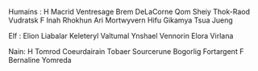 Humains :
H
Macrid Ventresage
Brem DeLaCorne
Qom Sheiy
Thok-Raod Vudratsk
F
Inah Rhokhun
Ari Mortwyvern
Hifu Gikamya
Tsua Jueng

Elf :
Elion Liabalar
Keleteryl Valtumal
Ynshael Vennorin
Elora Virlana

Nain:
H
Tomrod Coeurdairain
Tobaer Sourcerune
Bogorlig Fortargent
F
Bernaline
Yomreda